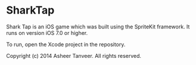SharkTap
========

Shark Tap is an iOS game which was built using the SpriteKit framework. It runs on version iOS 7.0 or higher. 

To run, open the Xcode project in the repository. 

Copyright (c) 2014 Asheer Tanveer. All rights reserved.
